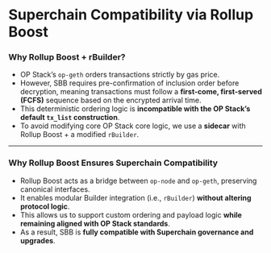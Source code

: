 # Superchain Compatibility via Rollup Boost

### Why Rollup Boost + rBuilder?

* OP Stack’s `op-geth` orders transactions strictly by gas price.
* However, SBB requires pre-confirmation of inclusion order before decryption, meaning transactions must follow a **first-come, first-served (FCFS)** sequence based on the encrypted arrival time.
* This deterministic ordering logic is **incompatible with the OP Stack’s default `tx_list` construction**.
* To avoid modifying core OP Stack core logic, we use a **sidecar** with Rollup Boost + a modified `rBuilder`.

***

### Why Rollup Boost Ensures Superchain Compatibility

* Rollup Boost acts as a bridge between `op-node` and `op-geth`, preserving canonical interfaces.
* It enables modular Builder integration (i.e., `rBuilder`) **without altering protocol logic**.
* This allows us to support custom ordering and payload logic **while remaining aligned with OP Stack standards**.
* As a result, SBB is **fully compatible with Superchain governance and upgrades**.


